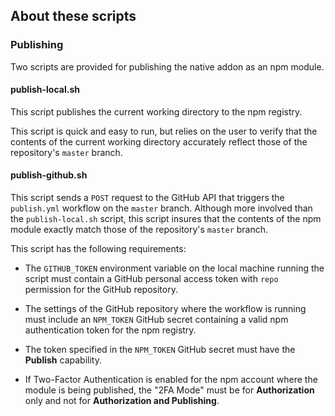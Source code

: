 ## About these scripts

### Publishing

Two scripts are provided for publishing the native addon as an npm module.

#### publish-local.sh

This script publishes the current working directory to the npm registry. 

This script is quick and easy to run, but relies on the user to verify that the contents of the current working directory accurately reflect those of the repository's `master` branch. 

#### publish-github.sh

This script sends a `POST` request to the GitHub API that triggers the `publish.yml` workflow on the `master` branch. Although more involved than the `publish-local.sh` script, this script insures that the contents of the npm module exactly match those of the repository's `master` branch.

This script has the following requirements:

- The `GITHUB_TOKEN` environment variable on the local machine running the script must contain a GitHub personal access token with `repo` permission for the GitHub repository. 

- The settings of the GitHub repository where the workflow is running must include an `NPM_TOKEN` GitHub secret containing a valid npm authentication token for the npm registry.

- The token specified in the `NPM_TOKEN` GitHub secret must have the **Publish** capability. 

- If Two-Factor Authentication is enabled for the npm account where the module is being published, the "2FA Mode" must be for **Authorization** only and not for **Authorization and Publishing**.
